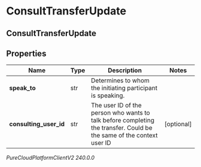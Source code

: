 # ConsultTransferUpdate

## ConsultTransferUpdate

## Properties

|Name | Type | Description | Notes|
|------------ | ------------- | ------------- | -------------|
| **speak_to** | str | Determines to whom the initiating participant is speaking. | |
| **consulting_user_id** | str | The user ID of the person who wants to talk before completing the transfer. Could be the same of the context user ID | [optional] |



_PureCloudPlatformClientV2 240.0.0_
